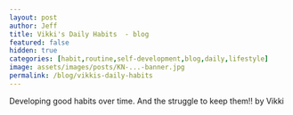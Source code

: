 ```yaml
---
layout: post
author: Jeff
title: Vikki's Daily Habits  - blog
featured: false
hidden: true
categories: [habit,routine,self-development,blog,daily,lifestyle]
image: assets/images/posts/KN-...-banner.jpg
permalink: /blog/vikkis-daily-habits
---
```

Developing good habits over time. And the struggle to keep them!! by Vikki
